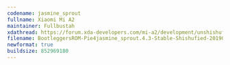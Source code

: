 ```yaml
---
codename: jasmine_sprout
fullname: Xiaomi Mi A2
maintainer: Fullbustah
xdathread: https://forum.xda-developers.com/mi-a2/development/unshishufied-bootleggersrom-4-0-t3885588
filename: BootleggersROM-Pie4jasmine_sprout.4.3-Stable-Shishufied-20190912-173209.zip
newformat: true
buildsize: 852969180
---
```

